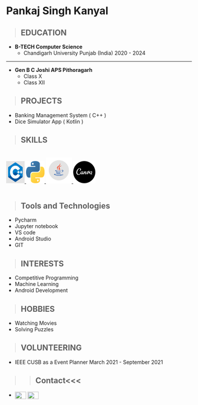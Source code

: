 Pankaj Singh Kanyal
===================

>## EDUCATION

- **B-TECH Computer Science**
	- Chandigarh University Punjab (India) 2020 - 2024
***
- **Gen B C Joshi APS Pithoragarh** 
	- Class X  
	- Class XII

>  
>## PROJECTS
-	Banking Management System ( C++ )
-   Dice Simulator App ( Kotlin )

>## SKILLS
<br>
<a href="https://en.wikipedia.org/wiki/C%2B%2B" ><img src="https://raw.githubusercontent.com/pankajsingh016/pankajsingh016.github.io/main/images/C%2B%2Bimage.jpg" height="60" width="50"/>
</a>
<a href="https://en.wikipedia.org/wiki/Python_(programming_language)" ><img src="https://raw.githubusercontent.com/pankajsingh016/pankajsingh016.github.io/main/images/pythonimage.png" height="60" width="50"/>
</a>
<a href="https://en.wikipedia.org/wiki/Java_(programming_language)" ><img src="https://raw.githubusercontent.com/pankajsingh016/pankajsingh016.github.io/main/images/javaimage.png" height="70" width="70"/>
</a>
<a href="https://www.canva.com/q/pro/?utm_source=google_sem&utm_medium=cpc&utm_campaign=in_en_all_pro_rev_conversion_branded-tier1_em&utm_term=REV_IN_EN_CanvaPro_Branded_Tier1_Canva_EM&utm_content=1712_control&gclid=Cj0KCQiA8ICOBhDmARIsAEGI6o1ZIg2LxqxX1_Q0nzfjidSUQ9exxKvoRN6iXkEUaXlJFApDbo8PwOAaArJgEALw_wcB&gclsrc=aw.ds" ><img src="https://raw.githubusercontent.com/pankajsingh016/pankajsingh016.github.io/main/images/canvaimage.png" height="60" width="60"/>
</a>

<br>
<br>

>## Tools and Technologies
- Pycharm
- Jupyter notebook 
- VS code 
- Android Studio
- GIT

>## INTERESTS
- Competitive Programming
- Machine Learning
- Android Development 

>## HOBBIES
- Watching Movies
- Solving Puzzles

>## VOLUNTEERING

- IEEE CUSB as a Event Planner March 2021 - September 2021

>>## Contact<<<
-  <a href="https://twitter.com/Pankajsingh_016" target="_blank"><img align="center" src="https://cdn.jsdelivr.net/npm/simple-icons@3.0.1/icons/twitter.svg" height="20" width="30" /></a>
<a href="https://www.linkedin.com/in/pankaj-kanyal-2060291b2/" target="_blank"><img align="center" src="https://cdn.jsdelivr.net/npm/simple-icons@3.0.1/icons/linkedin.svg" height="20" width="30" /></a><br>
